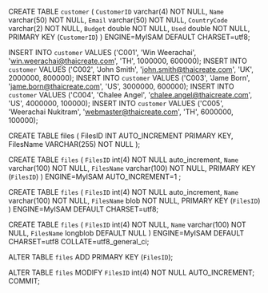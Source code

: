 CREATE TABLE `customer` (
  `CustomerID` varchar(4) NOT NULL,
  `Name` varchar(50) NOT NULL,
  `Email` varchar(50) NOT NULL,
  `CountryCode` varchar(2) NOT NULL,
  `Budget` double NOT NULL,
  `Used` double NOT NULL,
  PRIMARY KEY  (`CustomerID`)
) ENGINE=MyISAM DEFAULT CHARSET=utf8;

INSERT INTO `customer` VALUES ('C001', 'Win Weerachai', 'win.weerachai@thaicreate.com', 'TH', 1000000, 600000);
INSERT INTO `customer` VALUES ('C002', 'John  Smith', 'john.smith@thaicreate.com', 'UK', 2000000, 800000);
INSERT INTO `customer` VALUES ('C003', 'Jame Born', 'jame.born@thaicreate.com', 'US', 3000000, 600000);
INSERT INTO `customer` VALUES ('C004', 'Chalee Angel', 'chalee.angel@thaicreate.com', 'US', 4000000, 100000);
INSERT INTO `customer` VALUES ('C005', 'Weerachai Nukitram', 'webmaster@thaicreate.com', 'TH', 6000000, 100000);



CREATE TABLE files (
    FilesID INT AUTO_INCREMENT PRIMARY KEY,
    FilesName VARCHAR(255) NOT NULL
);


CREATE TABLE `files` (
  `FilesID` int(4) NOT NULL auto_increment,
  `Name` varchar(100) NOT NULL,
  `FilesName` varchar(100) NOT NULL,
  PRIMARY KEY  (`FilesID`)
) ENGINE=MyISAM  AUTO_INCREMENT=1 ;


CREATE TABLE `files` (
  `FilesID` int(4) NOT NULL auto_increment,
  `Name` varchar(100) NOT NULL,
  `FilesName` blob NOT NULL,
  PRIMARY KEY  (`FilesID`)
) ENGINE=MyISAM  DEFAULT CHARSET=utf8;



CREATE TABLE `files` (
  `FilesID` int(4) NOT NULL,
  `Name` varchar(100) NOT NULL,
  `FilesName` longblob DEFAULT NULL
) ENGINE=MyISAM DEFAULT CHARSET=utf8 COLLATE=utf8_general_ci;

ALTER TABLE `files`
  ADD PRIMARY KEY (`FilesID`);

ALTER TABLE `files`
  MODIFY `FilesID` int(4) NOT NULL AUTO_INCREMENT;
COMMIT;